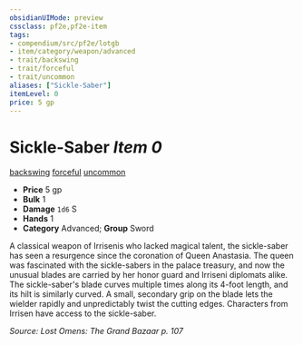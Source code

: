 ```yaml
---
obsidianUIMode: preview
cssclass: pf2e,pf2e-item
tags:
- compendium/src/pf2e/lotgb
- item/category/weapon/advanced
- trait/backswing
- trait/forceful
- trait/uncommon
aliases: ["Sickle-Saber"]
itemLevel: 0
price: 5 gp
---
```

# Sickle-Saber *Item 0*  
[backswing](../../../rules/traits/backswing.md)  [forceful](../../../rules/traits/forceful.md)  [uncommon](../../../rules/traits/uncommon.md)  

- **Price** 5 gp
- **Bulk** 1
- **Damage** `1d6` S
- **Hands** 1
- **Category** Advanced; **Group** Sword 

A classical weapon of Irrisenis who lacked magical talent, the sickle-saber has seen a resurgence since the coronation of Queen Anastasia. The queen was fascinated with the sickle-sabers in the palace treasury, and now the unusual blades are carried by her honor guard and Irriseni diplomats alike. The sickle-saber's blade curves multiple times along its 4-foot length, and its hilt is similarly curved. A small, secondary grip on the blade lets the wielder rapidly and unpredictably twist the cutting edges. Characters from Irrisen have access to the sickle-saber.

*Source: Lost Omens: The Grand Bazaar p. 107*